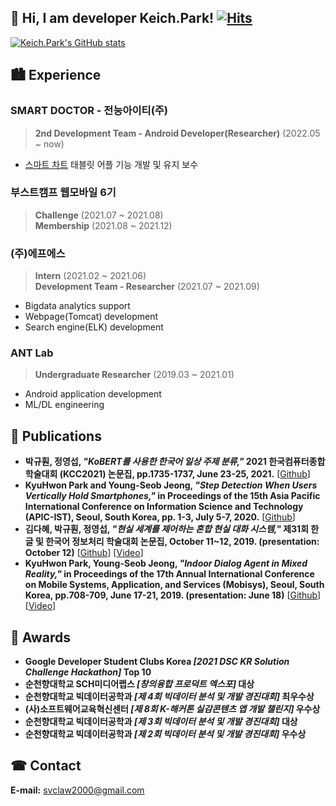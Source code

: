 ## 👋 Hi, I am developer Keich.Park! [![Hits](https://hits.seeyoufarm.com/api/count/incr/badge.svg?url=https%3A%2F%2Fgithub.com%2Fsvclaw2000&count_bg=%2379C83D&title_bg=%23555555&icon=&icon_color=%23E7E7E7&title=hits&edge_flat=false)](https://hits.seeyoufarm.com)

<!-- <a href="https://svclaw2000.github.io">
  <img src="https://img.shields.io/badge/-Personal_Homepage-blue">
<a> -->

[![Keich.Park's GitHub stats](https://github-readme-stats.vercel.app/api?username=svclaw2000&count_private=true&show_icons=true&theme=flag-india&hide_border=true)](https://github.com/anuraghazra/github-readme-stats)
<!-- ![Top Langs](https://github-readme-stats.vercel.app/api/top-langs/?username=svclaw2000&layout=compact) -->

## 🏙 Experience
### SMART DOCTOR - 전능아이티(주)
> **2nd Development Team - Android Developer(Researcher)** (2022.05 ~ now)
- [스마트 차트](https://smartdoctor.cc/?mir_code=13181) 태블릿 어플 기능 개발 및 유지 보수

### 부스트캠프 웹모바일 6기
> **Challenge** (2021.07 ~ 2021.08)  
> **Membership** (2021.08 ~ 2021.12)

### (주)에프에스
> **Intern** (2021.02 ~ 2021.06)  
> **Development Team - Researcher** (2021.07 ~ 2021.09)
- Bigdata analytics support
- Webpage(Tomcat) development
- Search engine(ELK) development

### ANT Lab
> **Undergraduate Researcher** (2019.03 ~ 2021.01)
- Android application development
- ML/DL engineering

## 📜 Publications
- **박규훤, 정영섭, *"KoBERT를 사용한 한국어 일상 주제 분류,"* 2021 한국컴퓨터종합학술대회 (KCC2021) 논문집, pp.1735-1737, June 23-25, 2021.** [[Github](https://github.com/svclaw2000/Dialog-Classification-Using-KoBERT/)]
- **KyuHwon Park and Young-Seob Jeong, *"Step Detection When Users Vertically Hold Smartphones,"* in Proceedings of the 15th Asia Pacific International Conference on Information Science and Technology (APIC-IST), Seoul, South Korea, pp. 1-3, July 5-7, 2020.** [[Github](https://github.com/svclaw2000/StepDetector)]
- **김다혜, 박규훤, 정영섭, *"현실 세계를 제어하는 혼합 현실 대화 시스템,"* 제31회 한글 및 한국어 정보처리 학술대회 논문집, October 11~12, 2019. (presentation: October 12)** [[Github](https://github.com/svclaw2000/Phoenix-Bot)] [[Video](https://www.youtube.com/watch?v=nNpo-6WtzOo)]
- **KyuHwon Park, Young-Seob Jeong, *"Indoor Dialog Agent in Mixed Reality,"* in Proceedings of the 17th Annual International Conference on Mobile Systems, Application, and Services (Mobisys), Seoul, South Korea, pp.708-709, June 17-21, 2019. (presentation: June 18)** [[Github](https://github.com/svclaw2000/Phoenix-Bot)] [[Video](https://www.youtube.com/watch?v=U2FA-XxVPvM)]

## 🏅 Awards
- **Google Developer Student Clubs Korea *[2021 DSC KR Solution Challenge Hackathon]* Top 10**  
- **순천향대학교 SCH미디어랩스 *[창의융합 프로덕트 엑스포]* 대상**  
- **순천향대학교 빅데이터공학과 *[제 4회 빅데이터 분석 및 개발 경진대회]* 최우수상**  
- **(사)소프트웨어교육혁신센터 *[제 8회 K-해커톤 실감콘텐츠 앱 개발 챌린지]* 우수상**  
- **순천향대학교 빅데이터공학과 *[제 3회 빅데이터 분석 및 개발 경진대회]* 대상**  
- **순천향대학교 빅데이터공학과 *[제 2회 빅데이터 분석 및 개발 경진대회]* 우수상**  

## ☎ Contact
**E-mail:** svclaw2000@gmail.com
